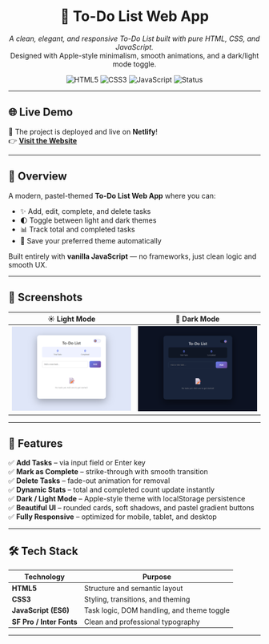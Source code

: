 <h1 align="center">📝 To-Do List Web App</h1>

<p align="center">
  <i>A clean, elegant, and responsive To-Do List built with pure HTML, CSS, and JavaScript.</i><br/>
  Designed with Apple-style minimalism, smooth animations, and a dark/light mode toggle.
</p>

<p align="center">
  <img src="https://img.shields.io/badge/HTML5-E34F26?logo=html5&logoColor=white&style=for-the-badge" alt="HTML5"/>
  <img src="https://img.shields.io/badge/CSS3-1572B6?logo=css3&logoColor=white&style=for-the-badge" alt="CSS3"/>
  <img src="https://img.shields.io/badge/JavaScript-F7DF1E?logo=javascript&logoColor=black&style=for-the-badge" alt="JavaScript"/>
  <img src="https://img.shields.io/badge/Status-Completed-brightgreen?style=for-the-badge" alt="Status"/>
</p>

---
## 🌐 Live Demo

🚀 The project is deployed and live on **Netlify**! <br>
👉 [**Visit the Website**](https://to-do-list-1-6.netlify.app/)

---
## 🌟 Overview

A modern, pastel-themed **To-Do List Web App** where you can:
- ✨ Add, edit, complete, and delete tasks  
- 🌓 Toggle between light and dark themes  
- 📊 Track total and completed tasks  
- 💾 Save your preferred theme automatically  

Built entirely with **vanilla JavaScript** — no frameworks, just clean logic and smooth UX.

---

## 🎨 Screenshots

| ☀️ Light Mode | 🌙 Dark Mode |
|:--------------:|:-------------:|
| ![Light Mode](assets/light-mode.png) | ![Dark Mode](assets/dark-mode.png) |


---

## 🚀 Features

✅ **Add Tasks** – via input field or Enter key  
✅ **Mark as Complete** – strike-through with smooth transition   
✅ **Delete Tasks** – fade-out animation for removal  
✅ **Dynamic Stats** – total and completed count update instantly  
✅ **Dark / Light Mode** – Apple-style theme with localStorage persistence  
✅ **Beautiful UI** – rounded cards, soft shadows, and pastel gradient buttons  
✅ **Fully Responsive** – optimized for mobile, tablet, and desktop  

---

## 🛠️ Tech Stack

| Technology | Purpose |
|-------------|----------|
| **HTML5** | Structure and semantic layout |
| **CSS3** | Styling, transitions, and theming |
| **JavaScript (ES6)** | Task logic, DOM handling, and theme toggle |
| **SF Pro / Inter Fonts** | Clean and professional typography |

---



